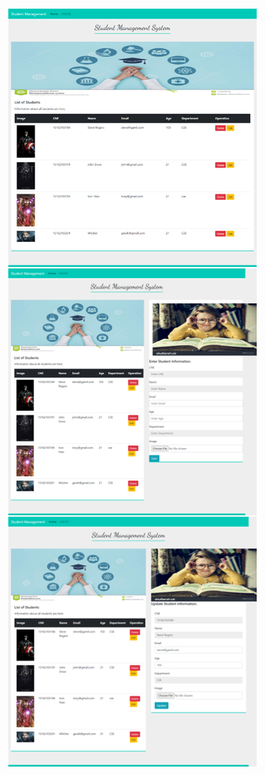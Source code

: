 ![HomePage](public/images/home.png)
![HomePage](public/images/create.png)
![HomePage](public/images/edit.png)
